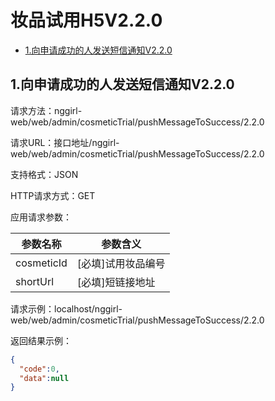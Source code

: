 # 妆品试用H5V2.2.0


* [1.向申请成功的人发送短信通知V2.2.0](#1)

<h2 id="1">1.向申请成功的人发送短信通知V2.2.0</h2>

请求方法：nggirl-web/web/admin/cosmeticTrial/pushMessageToSuccess/2.2.0

请求URL：接口地址/nggirl-web/web/admin/cosmeticTrial/pushMessageToSuccess/2.2.0

支持格式：JSON

HTTP请求方式：GET

应用请求参数：

|参数名称|参数含义|
|---|---|
|cosmeticId|[必填]试用妆品编号|
|shortUrl|[必填]短链接地址|

请求示例：localhost/nggirl-web/web/admin/cosmeticTrial/pushMessageToSuccess/2.2.0

返回结果示例：

```json
{
  "code":0,
  "data":null
}
```

